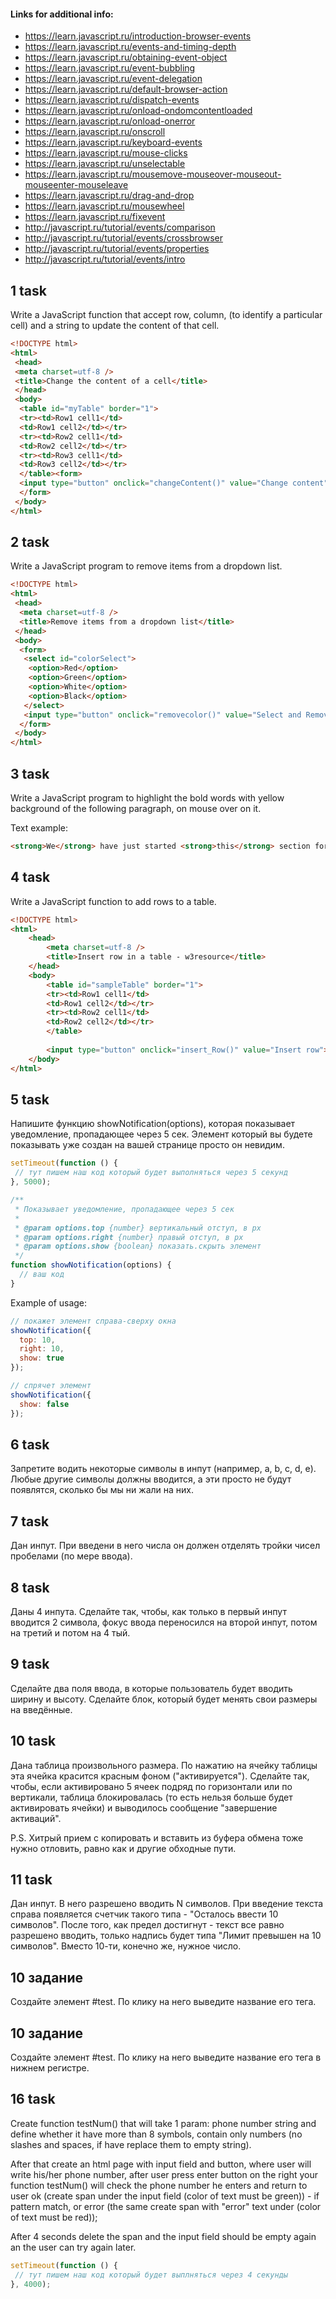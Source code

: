 #### Links for additional info:

* https://learn.javascript.ru/introduction-browser-events
* https://learn.javascript.ru/events-and-timing-depth
* https://learn.javascript.ru/obtaining-event-object
* https://learn.javascript.ru/event-bubbling
* https://learn.javascript.ru/event-delegation
* https://learn.javascript.ru/default-browser-action
* https://learn.javascript.ru/dispatch-events
* https://learn.javascript.ru/onload-ondomcontentloaded
* https://learn.javascript.ru/onload-onerror
* https://learn.javascript.ru/onscroll
* https://learn.javascript.ru/keyboard-events
* https://learn.javascript.ru/mouse-clicks
* https://learn.javascript.ru/unselectable
* https://learn.javascript.ru/mousemove-mouseover-mouseout-mouseenter-mouseleave
* https://learn.javascript.ru/drag-and-drop
* https://learn.javascript.ru/mousewheel
* https://learn.javascript.ru/fixevent
* http://javascript.ru/tutorial/events/comparison
* http://javascript.ru/tutorial/events/crossbrowser
* http://javascript.ru/tutorial/events/properties
* http://javascript.ru/tutorial/events/intro

## 1 task

Write a JavaScript function that accept row, column, (to identify a particular cell) and a string to update the content of that cell. 

```html
<!DOCTYPE html>  
<html>
 <head>
 <meta charset=utf-8 />  
 <title>Change the content of a cell</title>  
 </head>
 <body>  
  <table id="myTable" border="1">  
  <tr><td>Row1 cell1</td>  
  <td>Row1 cell2</td></tr>  
  <tr><td>Row2 cell1</td>  
  <td>Row2 cell2</td></tr>  
  <tr><td>Row3 cell1</td>  
  <td>Row3 cell2</td></tr>  
  </table><form>  
  <input type="button" onclick="changeContent()" value="Change content">  
  </form>
 </body>
</html>  
```

## 2 task

Write a JavaScript program to remove items from a dropdown list.

```html
<!DOCTYPE html>  
<html>
 <head>  
  <meta charset=utf-8 />  
  <title>Remove items from a dropdown list</title>  
 </head>
 <body>
  <form>  
   <select id="colorSelect">  
    <option>Red</option>  
    <option>Green</option>  
    <option>White</option>  
    <option>Black</option>  
   </select>
   <input type="button" onclick="removecolor()" value="Select and Remove">
  </form>
 </body>
</html>  
```


## 3 task

Write a JavaScript program to highlight the bold words with yellow background of the following paragraph, on mouse over on it. 

Text example:

```html
<strong>We</strong> have just started <strong>this</strong> section for the users (<strong>beginner</strong> to intermediate) who <strong>want</strong> to work with <strong>various</strong> JavaScript <strong>problems</strong> and write scripts online to <strong>test</strong> their JavaScript <strong>skill</strong>.</p>
```

## 4 task

Write a JavaScript function to add rows to a table. 

```html
<!DOCTYPE html>  
<html>
    <head>
        <meta charset=utf-8 />  
        <title>Insert row in a table - w3resource</title>  
    </head>
    <body>  
        <table id="sampleTable" border="1">  
        <tr><td>Row1 cell1</td>  
        <td>Row1 cell2</td></tr>  
        <tr><td>Row2 cell1</td>  
        <td>Row2 cell2</td></tr>  
        </table>
        
        <input type="button" onclick="insert_Row()" value="Insert row">   
    </body>
</html>  
```

## 5 task

Напишите функцию showNotification(options), которая показывает уведомление, пропадающее через 5 сек. Элемент который вы будете показывать уже создан на вашей странице просто он невидим.


```javascript
setTimeout(function () {
 // тут пишем наш код который будет выполняться через 5 секунд
}, 5000);
```

```javascript
/**
 * Показывает уведомление, пропадающее через 5 сек
 *
 * @param options.top {number} вертикальный отступ, в px
 * @param options.right {number} правый отступ, в px
 * @param options.show {boolean} показать.скрыть элемент
 */
function showNotification(options) {
  // ваш код
}
```

Example of usage:

```javascript
// покажет элемент справа-сверху окна
showNotification({
  top: 10,
  right: 10,
  show: true
});

// спрячет элемент
showNotification({
  show: false
});
```

## 6 task

Запретите водить некоторые символы в инпут (например, a, b, c, d, e). Любые другие символы должны вводится, а эти просто не будут появлятся, сколько бы мы ни жали на них.

## 7 task

Дан инпут. При введени в него числа он должен отделять тройки чисел пробелами (по мере ввода).

## 8 task

Даны 4 инпута. Сделайте так, чтобы, как только в первый инпут вводится 2 символа, фокус ввода переносился на второй инпут, потом на третий и потом на 4 тый.

## 9 task

Сделайте два поля ввода, в которые пользователь будет вводить ширину и высоту. Сделайте блок, который будет менять свои размеры на введённые.

## 10 task

Дана таблица произвольного размера. По нажатию на ячейку таблицы эта ячейка красится красным фоном ("активируется"). Сделайте так, чтобы, если активировано 5 ячеек подряд по горизонтали или по вертикали, таблица блокировалась (то есть нельзя больше будет активировать ячейки) и выводилось сообщение "завершение активаций".

P.S. Хитрый прием с копировать и вставить из буфера обмена тоже нужно отловить, равно как и другие обходные пути.

## 11 task

Дан инпут. В него разрешено вводить N символов. При введение текста справа появляется счетчик такого типа - "Осталось ввести 10 символов". После того, как предел достигнут - текст все равно разрешено вводить, только надпись будет типа "Лимит превышен на 10 символов". Вместо 10-ти, конечно же, нужное число.

## 10 задание

Создайте элемент #test. По клику на него выведите название его тега.

## 10 задание

Создайте элемент #test. По клику на него выведите название его тега в нижнем регистре.

## 16 task

Create function testNum() that will take 1 param: phone number string and define whether it have more than 8 symbols, 
contain only numbers (no slashes and spaces, if have replace them to empty string).

After that create an html page with input field and button, where user will write his/her phone number, 
after user press enter button on the right your function testNum() will check the phone number he enters 
and return to user ok (create span under the input field (color of text must be green)) - if pattern match, 
or error (the same create span with "error" text under (color of text must be red));

After 4 seconds delete the span and the input field should be empty again an the user can try again later.

```javascript
setTimeout(function () {
 // тут пишем наш код который будет выплняться через 4 секунды
}, 4000);
```